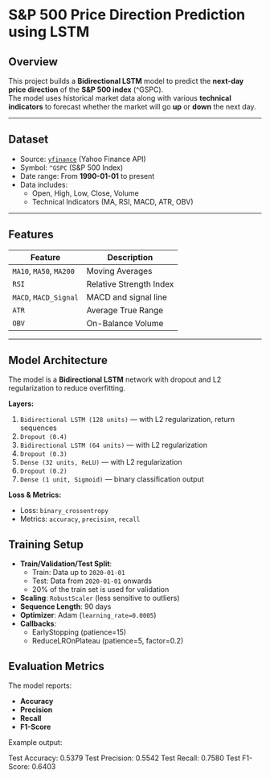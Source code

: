 

# S&P 500 Price Direction Prediction using LSTM

##  Overview
This project builds a **Bidirectional LSTM** model to predict the **next-day price direction** of the **S&P 500 index** (^GSPC).  
The model uses historical market data along with various **technical indicators** to forecast whether the market will go **up** or **down** the next day.

---

##  Dataset
- Source: [`yfinance`](https://pypi.org/project/yfinance/) (Yahoo Finance API)
- Symbol: `^GSPC` (S&P 500 Index)
- Date range: From **1990-01-01** to present
- Data includes:
  - Open, High, Low, Close, Volume
  - Technical Indicators (MA, RSI, MACD, ATR, OBV)

---

## Features
| Feature | Description |
|---------|-------------|
| `MA10`, `MA50`, `MA200` | Moving Averages |
| `RSI` | Relative Strength Index |
| `MACD`, `MACD_Signal` | MACD and signal line |
| `ATR` | Average True Range |
| `OBV` | On-Balance Volume |

---

## Model Architecture
The model is a **Bidirectional LSTM** network with dropout and L2 regularization to reduce overfitting.

**Layers:**
1. `Bidirectional LSTM (128 units)` — with L2 regularization, return sequences
2. `Dropout (0.4)`
3. `Bidirectional LSTM (64 units)` — with L2 regularization
4. `Dropout (0.3)`
5. `Dense (32 units, ReLU)` — with L2 regularization
6. `Dropout (0.2)`
7. `Dense (1 unit, Sigmoid)` — binary classification output

**Loss & Metrics:**
- Loss: `binary_crossentropy`
- Metrics: `accuracy`, `precision`, `recall`


## Training Setup
- **Train/Validation/Test Split**:
  - Train: Data up to `2020-01-01`
  - Test: Data from `2020-01-01` onwards
  - 20% of the train set is used for validation
- **Scaling**: `RobustScaler` (less sensitive to outliers)
- **Sequence Length**: 90 days
- **Optimizer**: Adam (`learning_rate=0.0005`)
- **Callbacks**:
  - EarlyStopping (patience=15)
  - ReduceLROnPlateau (patience=5, factor=0.2)


## Evaluation Metrics
The model reports:
- **Accuracy**
- **Precision**
- **Recall**
- **F1-Score**

Example output:

Test Accuracy: 0.5379
Test Precision: 0.5542
Test Recall: 0.7580
Test F1-Score: 0.6403


